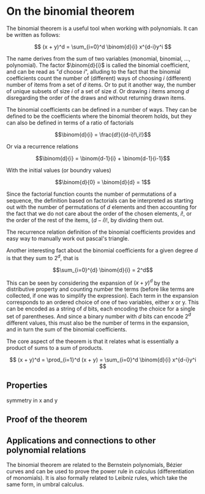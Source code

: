 # On the binomial theorem

The binomial theorem is a useful tool when working with polynomials.
It can be written as follows:

$$ (x + y)^d = \sum_{i=0}^d  \binom{d}{i} x^{d-i}y^i $$

The name derives from the sum of two variables (monomial, binomial, ..., polynomial).
The factor $\binom{d}{i}$ is called the binomial coefficient, and can be read as "$d$ choose $i$",
alluding to the fact that the binomial coefficients count the number of (different) ways 
of choosing $i$ (different) number of items from a set of $d$ items. Or to put it another way,
the number of unique subsets of size $i$ of a set of size $d$. Or drawing $i$ items among $d$
disregarding the order of the draws and without returning drawn items.

The binomial coefficients can be defined in a number of ways.
They can be defined to be the coefficients where the binomial theorem holds,
but they can also be defined in terms of a ratio of factorials

$$\binom{d}{i} = \frac{d!}{(d-i)!\,i!}$$

Or via a recurrence relations

$$\binom{d}{i} = \binom{d-1}{i} + \binom{d-1}{i-1}$$

With the initial values (or boundry values)

$$\binom{d}{0} = \binom{d}{d} = 1$$

Since the factorial function counts the number of permutations of a sequence,
the definition based on factorials can be interpreted as starting out with the number of
permutations of $d$ elements and then accounting for the fact that we do not care about the
order of the chosen elements, $i!$, or the order of the rest of the items, $(d-i)!$, 
by dividing them out.

The recurrence relation definition of the binomial coefficients provides and easy way to
manually work out pascal's triangle.

Another interesting fact about the binomial coefficients for a given degree $d$ is that they sum to 
$2^d$, that is

$$\sum_{i=0}^{d} \binom{d}{i} = 2^d$$

This can be seen by considering the expansion of $(x + y)^d$ by the distributive property
and counting number the terms (before like terms are collected, if one was to simplify the expression).
Each term in the expansion corresponds to an ordered choice of one of two variables, either x or y.
This can be encoded as a string of $d$ bits, each encoding the choice for a single set of parentheses.
And since a binary number with $d$ bits can encode $2^d$ different values, this must also be the number
of terms in the expansion, and in turn the sum of the binomial coefficients.




The core aspect of the theorem is that it relates what is essentially a product of sums
to a sum of products.

$$ (x + y)^d = \prod_{i=1}^d (x + y)  = \sum_{i=0}^d  \binom{d}{i} x^{d-i}y^i $$



## Properties
symmetry in x and y

## Proof of the theorem

## Applications and connections to other polynomial relations

The binomial theorem are related to the Bernstein polynomials, Bézier curves and
can be used to prove the power rule in calculus (differentiation of monomials).
It is also formally related to Leibniz rules, which take the same form, in umbral calculus.


